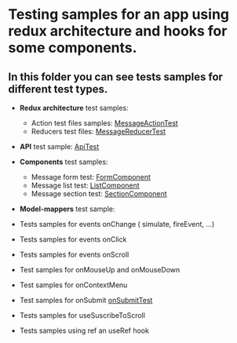 # Testing samples for an app using redux architecture and hooks for some components.

## In this folder you can see tests samples for different test types.

- **Redux architecture** test samples:

  - Action test files samples: [MessageActionTest](./src/redux/actions/MessagesActions.test.tsx)
  - Reducers test files: [MessageReducerTest](./src/redux/reducers/Mesages.Reducer.test.tsx)

- **API** test sample: [ApiTest](./src/api/myApi.test.tsx)

- **Components** test samples:
   - Message form test: [FormComponent](./src/components/MessageForm/MessageForm.test.tsx)
   - Message list test: [ListComponent](./src/components/MessageList/MessageList.test.tsx)
   - Message section test: [SectionComponent](./src/components/MessagesSection/MessagesSection.test.tsx)
   
- **Model-mappers** test sample:

- Tests samples for events onChange ( simulate, fireEvent, ...) 
- Tests samples for events onClick 
- Tests samples for events onScroll 
- Test samples for onMouseUp and onMouseDown
- Test samples for onContextMenu 
- Test samples for onSubmit [onSubmitTest](./src/components/NameForm/NameForm.test.tsx)
- Tests samples for useSuscribeToScroll 
- Tests samples using ref an useRef hook 



